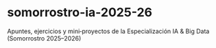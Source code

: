 # somorrostro-ia-2025-26
Apuntes, ejercicios y mini‑proyectos de la Especialización IA &amp; Big Data (Somorrostro 2025–2026)
